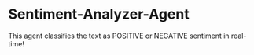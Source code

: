 # Sentiment-Analyzer-Agent
This agent classifies the text as POSITIVE or NEGATIVE sentiment in real-time!
